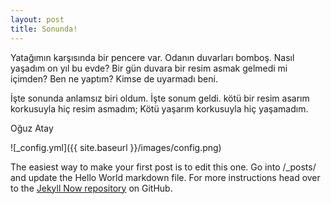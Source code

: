 ```yaml
---
layout: post
title: Sonunda!
---
```


Yatağımın karşısında bir pencere var. Odanın duvarları bomboş. Nasıl yaşadım on yıl bu evde? Bir gün duvara bir resim asmak gelmedi mi içimden? Ben ne yaptım? Kimse de uyarmadı beni. 

İşte sonunda anlamsız biri oldum. İşte sonum geldi. kötü bir resim asarım korkusuyla hiç resim asmadım;
Kötü yaşarım korkusuyla hiç yaşamadım.

Oğuz Atay

![_config.yml]({{ site.baseurl }}/images/config.png)

The easiest way to make your first post is to edit this one. Go into /_posts/ and update the Hello World markdown file. For more instructions head over to the [Jekyll Now repository](https://github.com/barryclark/jekyll-now) on GitHub.
